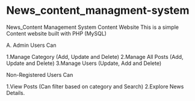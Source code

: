 # News_content_managment-system
News_Content Management System Content Website This is a simple Content website built with PHP (MySQL)

A. Admin Users Can

1.Manage Category (Add, Update and Delete) 2.Manage All Posts (Add, Update and Delete) 3.Manage Users (Update, Add and Delete)

Non-Registered Users Can

1.View Posts (Can filter based on category and Search) 2.Explore News Details.
